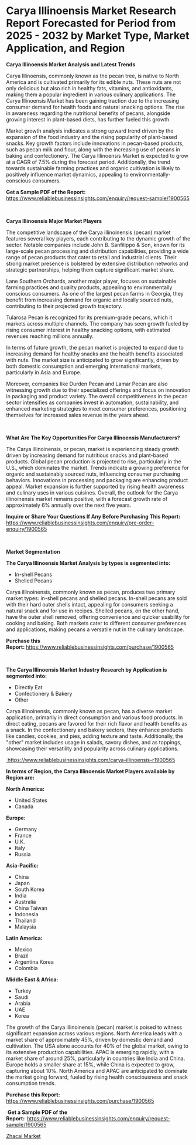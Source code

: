 <p><h1>Carya Illinoensis Market Research Report Forecasted for Period from 2025 -  2032 by Market Type, Market Application, and Region</h1></p><p><strong>Carya Illinoensis Market Analysis and Latest Trends</strong></p>
<p><p>Carya Illinoensis, commonly known as the pecan tree, is native to North America and is cultivated primarily for its edible nuts. These nuts are not only delicious but also rich in healthy fats, vitamins, and antioxidants, making them a popular ingredient in various culinary applications. The Carya Illinoensis Market has been gaining traction due to the increasing consumer demand for health foods and natural snacking options. The rise in awareness regarding the nutritional benefits of pecans, alongside growing interest in plant-based diets, has further fueled this growth.</p><p>Market growth analysis indicates a strong upward trend driven by the expansion of the food industry and the rising popularity of plant-based snacks. Key growth factors include innovations in pecan-based products, such as pecan milk and flour, along with the increasing use of pecans in baking and confectionery. The Carya Illinoensis Market is expected to grow at a CAGR of 7.5% during the forecast period. Additionally, the trend towards sustainable farming practices and organic cultivation is likely to positively influence market dynamics, appealing to environmentally-conscious consumers.</p></p>
<p><strong>Get a Sample PDF of the Report:&nbsp;</strong> <a href="https://www.reliablebusinessinsights.com/enquiry/request-sample/1900565?utm_campaign=2413&utm_medium=2&utm_source=Github&utm_content=ia&utm_term=15022025&utm_id=carya-illinoensis">https://www.reliablebusinessinsights.com/enquiry/request-sample/1900565</a></p>
<p>&nbsp;</p>
<p><strong>Carya Illinoensis Major Market Players</strong></p>
<p><p>The competitive landscape of the Carya illinoinensis (pecan) market features several key players, each contributing to the dynamic growth of the sector. Notable companies include John B. Sanfilippo & Son, known for its large-scale pecan processing and distribution capabilities, providing a wide range of pecan products that cater to retail and industrial clients. Their strong market presence is bolstered by extensive distribution networks and strategic partnerships, helping them capture significant market share.</p><p>Lane Southern Orchards, another major player, focuses on sustainable farming practices and quality products, appealing to environmentally conscious consumers. As one of the largest pecan farms in Georgia, they benefit from increasing demand for organic and locally sourced nuts, contributing to their projected growth trajectory.</p><p>Tularosa Pecan is recognized for its premium-grade pecans, which it markets across multiple channels. The company has seen growth fueled by rising consumer interest in healthy snacking options, with estimated revenues reaching millions annually.</p><p>In terms of future growth, the pecan market is projected to expand due to increasing demand for healthy snacks and the health benefits associated with nuts. The market size is anticipated to grow significantly, driven by both domestic consumption and emerging international markets, particularly in Asia and Europe.</p><p>Moreover, companies like Durden Pecan and Lamar Pecan are also witnessing growth due to their specialized offerings and focus on innovation in packaging and product variety. The overall competitiveness in the pecan sector intensifies as companies invest in automation, sustainability, and enhanced marketing strategies to meet consumer preferences, positioning themselves for increased sales revenue in the years ahead.</p></p>
<p>&nbsp;</p>
<p><strong>What Are The Key Opportunities For Carya Illinoensis Manufacturers?</strong></p>
<p><p>The Carya illinoinensis, or pecan, market is experiencing steady growth driven by increasing demand for nutritious snacks and plant-based products. Global pecan production is projected to rise, particularly in the U.S., which dominates the market. Trends indicate a growing preference for organic and sustainably sourced nuts, influencing consumer purchasing behaviors. Innovations in processing and packaging are enhancing product appeal. Market expansion is further supported by rising health awareness and culinary uses in various cuisines. Overall, the outlook for the Carya illinoinensis market remains positive, with a forecast growth rate of approximately 6% annually over the next five years.</p></p>
<p><strong>Inquire or Share Your Questions If Any Before Purchasing This Report:</strong> <a href="https://www.reliablebusinessinsights.com/enquiry/pre-order-enquiry/1900565?utm_campaign=2413&utm_medium=2&utm_source=Github&utm_content=ia&utm_term=15022025&utm_id=carya-illinoensis">https://www.reliablebusinessinsights.com/enquiry/pre-order-enquiry/1900565</a></p>
<p>&nbsp;</p>
<p><strong>Market Segmentation</strong></p>
<p><strong>The Carya Illinoensis Market Analysis by types is segmented into:</strong></p>
<p><ul><li>In-shell Pecans</li><li>Shelled Pecans</li></ul></p>
<p><p>Carya illinoinensis, commonly known as pecan, produces two primary market types: in-shell pecans and shelled pecans. In-shell pecans are sold with their hard outer shells intact, appealing for consumers seeking a natural snack and for use in recipes. Shelled pecans, on the other hand, have the outer shell removed, offering convenience and quicker usability for cooking and baking. Both markets cater to different consumer preferences and applications, making pecans a versatile nut in the culinary landscape.</p></p>
<p><strong>Purchase this Report:&nbsp;</strong><a href="https://www.reliablebusinessinsights.com/purchase/1900565?utm_campaign=2413&utm_medium=2&utm_source=Github&utm_content=ia&utm_term=15022025&utm_id=carya-illinoensis">https://www.reliablebusinessinsights.com/purchase/1900565</a></p>
<p>&nbsp;</p>
<p><strong>The Carya Illinoensis Market Industry Research by Application is segmented into:</strong></p>
<p><ul><li>Directly Eat</li><li>Confectionery & Bakery</li><li>Other</li></ul></p>
<p><p>Carya illinoinensis, commonly known as pecan, has a diverse market application, primarily in direct consumption and various food products. In direct eating, pecans are favored for their rich flavor and health benefits as a snack. In the confectionery and bakery sectors, they enhance products like candies, cookies, and pies, adding texture and taste. Additionally, the "other" market includes usage in salads, savory dishes, and as toppings, showcasing their versatility and popularity across culinary applications.</p></p>
<p><a href="https://www.reliablebusinessinsights.com/carya-illinoensis-r1900565?utm_campaign=2413&utm_medium=2&utm_source=Github&utm_content=ia&utm_term=15022025&utm_id=carya-illinoensis">&nbsp;https://www.reliablebusinessinsights.com/carya-illinoensis-r1900565</a></p>
<p><strong>In terms of Region, the Carya Illinoensis Market Players available by Region are:</strong></p>
<p>
    <p> <strong> North America: </strong>
        <ul>
            <li>United States</li>
            <li>Canada</li>
        </ul>
        </p> 
    <p> <strong> Europe: </strong>
        <ul>
            <li>Germany</li>
            <li>France</li>
            <li>U.K.</li>
            <li>Italy</li>
            <li>Russia</li>
        </ul>
        </p> 
    <p> <strong> Asia-Pacific: </strong>
        <ul>
            <li>China</li>
            <li>Japan</li>
            <li>South Korea</li>
            <li>India</li>
            <li>Australia</li>
            <li>China Taiwan</li>
            <li>Indonesia</li>
            <li>Thailand</li>
            <li>Malaysia</li>
        </ul>
        </p> 
    <p> <strong> Latin America: </strong>
        <ul>
            <li>Mexico</li>
            <li>Brazil</li>
            <li>Argentina Korea</li>
            <li>Colombia</li>
        </ul>
        </p> 
    <p> <strong> Middle East & Africa: </strong>
        <ul>
            <li>Turkey</li>
            <li>Saudi</li>
            <li>Arabia</li>
            <li>UAE</li>
            <li>Korea</li>
        </ul>
    </p>
    </p>
<p><p>The growth of the Carya illinoinensis (pecan) market is poised to witness significant expansion across various regions. North America leads with a market share of approximately 45%, driven by domestic demand and cultivation. The USA alone accounts for 40% of the global market, owing to its extensive production capabilities. APAC is emerging rapidly, with a market share of around 25%, particularly in countries like India and China. Europe holds a smaller share at 15%, while China is expected to grow, capturing about 10%. North America and APAC are anticipated to dominate the market going forward, fueled by rising health consciousness and snack consumption trends.</p></p>
<p><strong>Purchase this Report: </strong><a href="https://www.reliablebusinessinsights.com/purchase/1900565?utm_campaign=2413&utm_medium=2&utm_source=Github&utm_content=ia&utm_term=15022025&utm_id=carya-illinoensis">https://www.reliablebusinessinsights.com/purchase/1900565</a></p>
<p>&nbsp;<strong>Get a Sample PDF of the Report:&nbsp;&nbsp;</strong><a href="https://www.reliablebusinessinsights.com/enquiry/request-sample/1900565?utm_campaign=2413&utm_medium=2&utm_source=Github&utm_content=ia&utm_term=15022025&utm_id=carya-illinoensis">https://www.reliablebusinessinsights.com/enquiry/request-sample/1900565</a></p>
<p><strong></strong></p>
<p><p><a href="https://github.com/birnbaumbulah0/Market-Research-Report-List-1/blob/main/zhacai-market.md?utm_campaign=2413&utm_medium=2&utm_source=Github&utm_content=ia&utm_term=15022025&utm_id=carya-illinoensis">Zhacai Market</a></p></p>